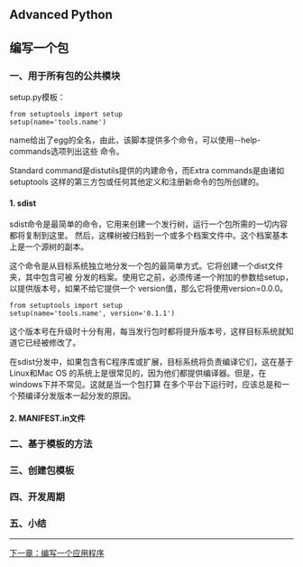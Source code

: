 ## Advanced Python

## 编写一个包

### 一、用于所有包的公共模块

setup.py模板：

	from setuptools import setup
	setup(name='tools.name')

name给出了egg的全名，由此，该脚本提供多个命令，可以使用--help-commands选项列出这些
命令。

Standard command是distutils提供的内建命令，而Extra commands是由诸如setuptools
这样的第三方包或任何其他定义和注册新命令的包所创建的。

#### 1. sdist

sdist命令是最简单的命令，它用来创建一个发行树，运行一个包所需的一切内容都将复制到这里。
然后，这棵树被归档到一个或多个档案文件中。这个档案基本上是一个源树的副本。

这个命令是从目标系统独立地分发一个包的最简单方式。它将创建一个dist文件夹，其中包含可被
分发的档案。使用它之前，必须传递一个附加的参数给setup，以提供版本号，如果不给它提供一个
version值，那么它将使用version=0.0.0。

	from setuptools import setup
	setup(name='tools.name', version='0.1.1')

这个版本号在升级时十分有用，每当发行包时都将提升版本号，这样目标系统就知道它已经被修改了。

在sdist分发中，如果包含有C程序库或扩展，目标系统将负责编译它们，这在基于Linux和Mac OS
的系统上是很常见的，因为他们都提供编译器。但是，在windows下并不常见。这就是当一个包打算
在多个平台下运行时，应该总是和一个预编译分发版本一起分发的原因。



#### 2. MANIFEST.in文件

### 二、基于模板的方法

### 三、创建包模板

### 四、开发周期

### 五、小结

<hr>

[下一章：编写一个应用程序](./AdvancedPython-05.md)